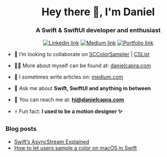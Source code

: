 <h1 align="center">Hey there 👋, I'm Daniel</h1>
<h3 align="center">A Swift & SwiftUI developer and enthusiast</h3>
<p align="center">
<a href="https://linkedin.com/in/danielcapra" target="_blank"><img alt="Linkedin link" src="https://img.shields.io/badge/linkedin-blue"/></a>
<a href="https://medium.com/@danielcapra" target="_blank"><img alt="Medium link" src="https://img.shields.io/badge/medium-red"/></a>
<a href="https://www.danielcapra.com" target="_blank"><img alt="Portfolio link" src="https://img.shields.io/badge/portfolio-darkgreen"/></a>
</p>

- 👯 I’m looking to collaborate on [SCColorSampler](https://github.com/danielcapra/SCColorSampler) | [CSList](https://github.com/danielcapra/CSList)

- 👨‍💻 More about myself can be found at: [danielcapra.com](https://www.danielcapra.com)

- 📝 I sometimes write articles on: [medium.com](https://medium.com/@danielcapra)

- 💬 Ask me about **Swift, SwiftUI and anything in between**

- 📮 You can reach me at: **hi@danielcapra.com**

- ⚡ Fun fact: **I used to be a motion designer ✨**

### Blog posts
<!-- BLOG-POST-LIST:START -->
- [Swift’s AsyncStream Explained](https://blog.stackademic.com/swifts-asyncstream-explained-127d84078424?source=rss-8717e15cbfc4------2)
- [How to let users sample a color on macOS in Swift](https://blog.stackademic.com/how-to-let-users-sample-a-color-on-macos-in-swift-6c2efa219696?source=rss-8717e15cbfc4------2)
<!-- BLOG-POST-LIST:END -->
